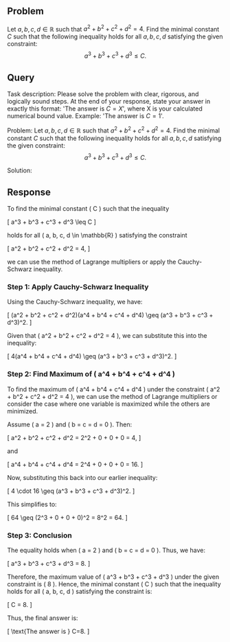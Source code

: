 ## Problem

Let $a, b, c, d \in \mathbb{R}$ such that $a^2 + b^2 + c^2 + d^2 = 4$. Find the minimal constant $C$ such that the following inequality holds for all $a, b, c, d$ satisfying the given constraint:
$$
a^3 + b^3 + c^3 + d^3 \leq C.
$$

## Query

Task description: Please solve the problem with clear, rigorous, and logically sound steps. At the end of your response, state your answer in exactly this format: 'The answer is $C=X$', where X is your calculated numerical bound value. Example: 'The answer is $C=1$'.

Problem: Let $a, b, c, d \in \mathbb{R}$ such that $a^2 + b^2 + c^2 + d^2 = 4$. Find the minimal constant $C$ such that the following inequality holds for all $a, b, c, d$ satisfying the given constraint:
$$
a^3 + b^3 + c^3 + d^3 \leq C.
$$

Solution:

## Response

To find the minimal constant \( C \) such that the inequality 

\[
a^3 + b^3 + c^3 + d^3 \leq C
\]

holds for all \( a, b, c, d \in \mathbb{R} \) satisfying the constraint 

\[
a^2 + b^2 + c^2 + d^2 = 4,
\]

we can use the method of Lagrange multipliers or apply the Cauchy-Schwarz inequality.

### Step 1: Apply Cauchy-Schwarz Inequality

Using the Cauchy-Schwarz inequality, we have:

\[
(a^2 + b^2 + c^2 + d^2)(a^4 + b^4 + c^4 + d^4) \geq (a^3 + b^3 + c^3 + d^3)^2.
\]

Given that \( a^2 + b^2 + c^2 + d^2 = 4 \), we can substitute this into the inequality:

\[
4(a^4 + b^4 + c^4 + d^4) \geq (a^3 + b^3 + c^3 + d^3)^2.
\]

### Step 2: Find Maximum of \( a^4 + b^4 + c^4 + d^4 \)

To find the maximum of \( a^4 + b^4 + c^4 + d^4 \) under the constraint \( a^2 + b^2 + c^2 + d^2 = 4 \), we can use the method of Lagrange multipliers or consider the case where one variable is maximized while the others are minimized.

Assume \( a = 2 \) and \( b = c = d = 0 \). Then:

\[
a^2 + b^2 + c^2 + d^2 = 2^2 + 0 + 0 + 0 = 4,
\]

and 

\[
a^4 + b^4 + c^4 + d^4 = 2^4 + 0 + 0 + 0 = 16.
\]

Now, substituting this back into our earlier inequality:

\[
4 \cdot 16 \geq (a^3 + b^3 + c^3 + d^3)^2.
\]

This simplifies to:

\[
64 \geq (2^3 + 0 + 0 + 0)^2 = 8^2 = 64.
\]

### Step 3: Conclusion

The equality holds when \( a = 2 \) and \( b = c = d = 0 \). Thus, we have:

\[
a^3 + b^3 + c^3 + d^3 = 8.
\]

Therefore, the maximum value of \( a^3 + b^3 + c^3 + d^3 \) under the given constraint is \( 8 \). Hence, the minimal constant \( C \) such that the inequality holds for all \( a, b, c, d \) satisfying the constraint is:

\[
C = 8.
\]

Thus, the final answer is:

\[
\text{The answer is } C=8.
\]